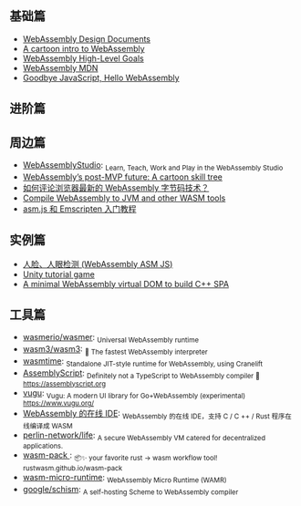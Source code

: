 ## 基础篇

- [WebAssembly Design Documents](https://github.com/WebAssembly/design)
- [A cartoon intro to WebAssembly](https://hacks.mozilla.org/2017/02/a-cartoon-intro-to-webassembly/)
- [WebAssembly High-Level Goals](http://webassembly.org/docs/high-level-goals/)
- [WebAssembly MDN](https://developer.mozilla.org/en-US/docs/WebAssembly)
- [Goodbye JavaScript, Hello WebAssembly](https://www.telerik.com/blogs/goodbye-javascript-hello-webassembly)

## 进阶篇

## 周边篇

- [WebAssemblyStudio](https://github.com/wasdk/WebAssemblyStudio): <sub>Learn, Teach, Work and Play in the WebAssembly Studio</sub>
- [WebAssembly’s post-MVP future: A cartoon skill tree](https://hacks.mozilla.org/2018/10/webassemblys-post-mvp-future/)
- [如何评论浏览器最新的 WebAssembly 字节码技术？](https://www.zhihu.com/question/31415286)
- [Compile WebAssembly to JVM and other WASM tools ](https://github.com/cretz/asmble)
- [asm.js 和 Emscripten 入门教程](http://www.ruanyifeng.com/blog/2017/09/asmjs_emscripten.html)

## 实例篇

- [人脸、人眼检测 (WebAssembly ASM JS)](https://websightjs.com/index.html)
- [Unity tutorial game ](http://webassembly.org/demo/)
- [A minimal WebAssembly virtual DOM to build C++ SPA](https://github.com/mbasso/asm-dom)

## 工具篇

- [wasmerio/wasmer](https://github.com/wasmerio/wasmer): <sub>Universal WebAssembly runtime</sub>
- [wasm3/wasm3](https://github.com/wasm3/wasm3): <sub>🚀 The fastest WebAssembly interpreter</sub>
- [wasmtime](https://github.com/CraneStation/wasmtime): <sub>Standalone JIT-style runtime for WebAssembly, using Cranelift</sub>
- [AssemblyScript](https://github.com/AssemblyScript/assemblyscript): <sub>Definitely not a TypeScript to WebAssembly compiler 🚀 https://assemblyscript.org</sub>
- [vugu](https://github.com/vugu/vugu): <sub>Vugu: A modern UI library for Go+WebAssembly (experimental) https://www.vugu.org/</sub>
- [WebAssembly 的在线 IDE](https://webassembly.studio/): <sub>WebAssembly 的在线 IDE，支持 C / C ++ / Rust 程序在线编译成 WASM</sub>
- [perlin-network/life](https://github.com/perlin-network/life): <sub>A secure WebAssembly VM catered for decentralized applications.</sub>
- [wasm-pack ](https://github.com/rustwasm/wasm-pack): <sub>📦✨ your favorite rust -> wasm workflow tool! rustwasm.github.io/wasm-pack</sub>
- [wasm-micro-runtime](https://github.com/bytecodealliance/wasm-micro-runtime): <sub>WebAssembly Micro Runtime (WAMR)</sub>
- [google/schism](https://github.com/google/schism): <sub>A self-hosting Scheme to WebAssembly compiler</sub>
